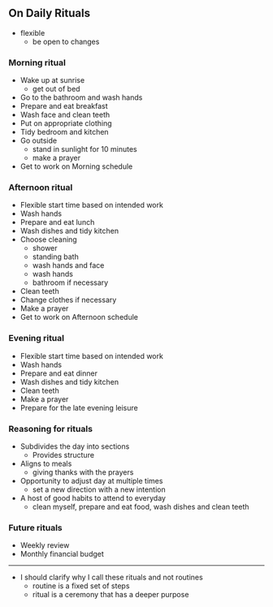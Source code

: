 ## On Daily Rituals

- flexible 
    - be open to changes

### Morning ritual

- Wake up at sunrise
    - get out of bed
- Go to the bathroom and wash hands
- Prepare and eat breakfast
- Wash face and clean teeth
- Put on appropriate clothing
- Tidy bedroom and kitchen
- Go outside
    - stand in sunlight for 10 minutes
    - make a prayer
- Get to work on Morning schedule

### Afternoon ritual

- Flexible start time based on intended work
- Wash hands
- Prepare and eat lunch
- Wash dishes and tidy kitchen
- Choose cleaning
    - shower
    - standing bath
    - wash hands and face
    - wash hands
    - bathroom if necessary
- Clean teeth
- Change clothes if necessary
- Make a prayer
- Get to work on Afternoon schedule

### Evening ritual

- Flexible start time based on intended work
- Wash hands
- Prepare and eat dinner
- Wash dishes and tidy kitchen
- Clean teeth
- Make a prayer
- Prepare for the late evening leisure

### Reasoning for rituals

- Subdivides the day into sections
    - Provides structure
- Aligns to meals
    - giving thanks with the prayers
- Opportunity to adjust day at multiple times
    - set a new direction with a new intention
- A host of good habits to attend to everyday
    - clean myself, prepare and eat food, wash dishes and clean teeth

### Future rituals

- Weekly review
- Monthly financial budget

---

- I should clarify why I call these rituals and not routines
    - routine is a fixed set of steps
    - ritual is a ceremony that has a deeper purpose

